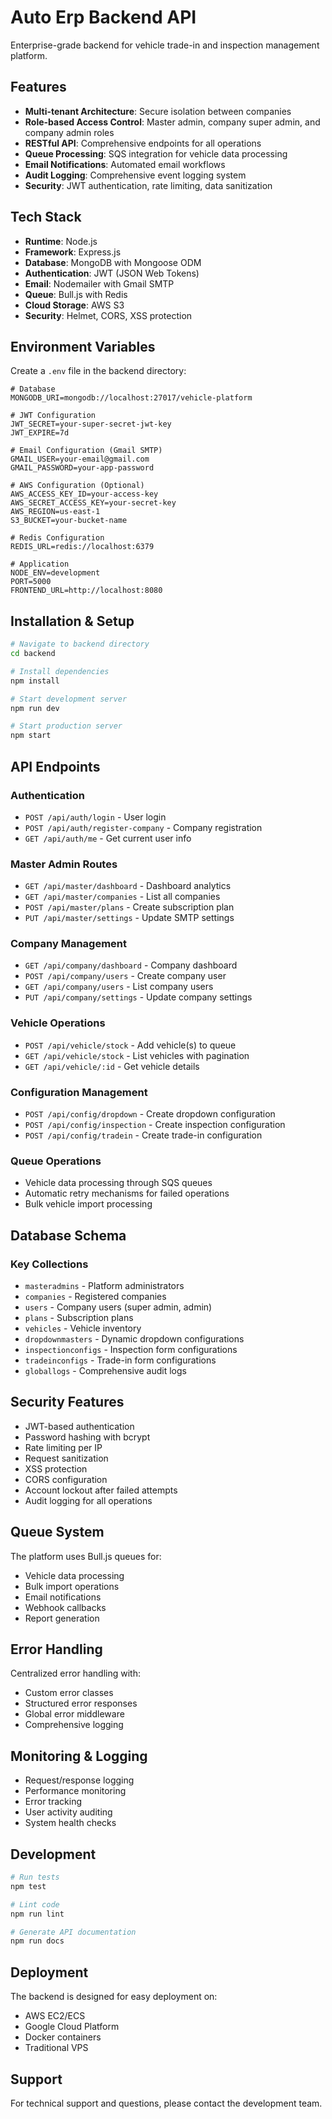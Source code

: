
# Auto Erp Backend API

Enterprise-grade backend for vehicle trade-in and inspection management platform.

## Features

- **Multi-tenant Architecture**: Secure isolation between companies
- **Role-based Access Control**: Master admin, company super admin, and company admin roles
- **RESTful API**: Comprehensive endpoints for all operations
- **Queue Processing**: SQS integration for vehicle data processing
- **Email Notifications**: Automated email workflows
- **Audit Logging**: Comprehensive event logging system
- **Security**: JWT authentication, rate limiting, data sanitization

## Tech Stack

- **Runtime**: Node.js
- **Framework**: Express.js
- **Database**: MongoDB with Mongoose ODM
- **Authentication**: JWT (JSON Web Tokens)
- **Email**: Nodemailer with Gmail SMTP
- **Queue**: Bull.js with Redis
- **Cloud Storage**: AWS S3
- **Security**: Helmet, CORS, XSS protection

## Environment Variables

Create a `.env` file in the backend directory:

```env
# Database
MONGODB_URI=mongodb://localhost:27017/vehicle-platform

# JWT Configuration
JWT_SECRET=your-super-secret-jwt-key
JWT_EXPIRE=7d

# Email Configuration (Gmail SMTP)
GMAIL_USER=your-email@gmail.com
GMAIL_PASSWORD=your-app-password

# AWS Configuration (Optional)
AWS_ACCESS_KEY_ID=your-access-key
AWS_SECRET_ACCESS_KEY=your-secret-key
AWS_REGION=us-east-1
S3_BUCKET=your-bucket-name

# Redis Configuration
REDIS_URL=redis://localhost:6379

# Application
NODE_ENV=development
PORT=5000
FRONTEND_URL=http://localhost:8080
```

## Installation & Setup

```bash
# Navigate to backend directory
cd backend

# Install dependencies
npm install

# Start development server
npm run dev

# Start production server
npm start
```

## API Endpoints

### Authentication
- `POST /api/auth/login` - User login
- `POST /api/auth/register-company` - Company registration
- `GET /api/auth/me` - Get current user info

### Master Admin Routes
- `GET /api/master/dashboard` - Dashboard analytics
- `GET /api/master/companies` - List all companies
- `POST /api/master/plans` - Create subscription plan
- `PUT /api/master/settings` - Update SMTP settings

### Company Management
- `GET /api/company/dashboard` - Company dashboard
- `POST /api/company/users` - Create company user
- `GET /api/company/users` - List company users
- `PUT /api/company/settings` - Update company settings

### Vehicle Operations
- `POST /api/vehicle/stock` - Add vehicle(s) to queue
- `GET /api/vehicle/stock` - List vehicles with pagination
- `GET /api/vehicle/:id` - Get vehicle details

### Configuration Management
- `POST /api/config/dropdown` - Create dropdown configuration
- `POST /api/config/inspection` - Create inspection configuration
- `POST /api/config/tradein` - Create trade-in configuration

### Queue Operations
- Vehicle data processing through SQS queues
- Automatic retry mechanisms for failed operations
- Bulk vehicle import processing

## Database Schema

### Key Collections
- `masteradmins` - Platform administrators
- `companies` - Registered companies
- `users` - Company users (super admin, admin)
- `plans` - Subscription plans
- `vehicles` - Vehicle inventory
- `dropdownmasters` - Dynamic dropdown configurations
- `inspectionconfigs` - Inspection form configurations
- `tradeinconfigs` - Trade-in form configurations
- `globallogs` - Comprehensive audit logs

## Security Features

- JWT-based authentication
- Password hashing with bcrypt
- Rate limiting per IP
- Request sanitization
- XSS protection
- CORS configuration
- Account lockout after failed attempts
- Audit logging for all operations

## Queue System

The platform uses Bull.js queues for:
- Vehicle data processing
- Bulk import operations
- Email notifications
- Webhook callbacks
- Report generation

## Error Handling

Centralized error handling with:
- Custom error classes
- Structured error responses
- Global error middleware
- Comprehensive logging

## Monitoring & Logging

- Request/response logging
- Performance monitoring
- Error tracking
- User activity auditing
- System health checks

## Development

```bash
# Run tests
npm test

# Lint code
npm run lint

# Generate API documentation
npm run docs
```

## Deployment

The backend is designed for easy deployment on:
- AWS EC2/ECS
- Google Cloud Platform
- Docker containers
- Traditional VPS

## Support

For technical support and questions, please contact the development team.

